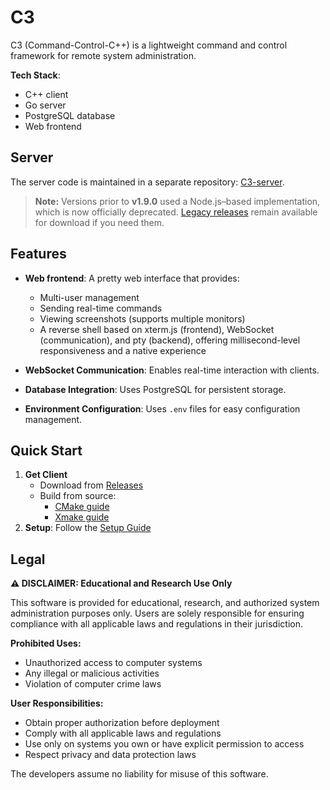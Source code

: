 # C3

C3 (Command-Control-C++) is a lightweight command and control framework for remote system administration.

**Tech Stack**: 
- C++ client
- Go server
- PostgreSQL database
- Web frontend

## Server
The server code is maintained in a separate repository: [C3-server](https://github.com/yuzujr/C3-server).
> **Note:** Versions prior to **v1.9.0** used a Node.js–based implementation, which is now officially deprecated. [Legacy releases](https://github.com/yuzujr/C3/releases) remain available for download if you need them.

## Features

- **Web frontend**: A pretty web interface that provides:
  - Multi-user management
  - Sending real-time commands
  - Viewing screenshots (supports multiple monitors)
  - A reverse shell based on xterm.js (frontend), WebSocket (communication), and pty (backend), offering millisecond-level responsiveness and a native experience

- **WebSocket Communication**: Enables real-time interaction with clients.
- **Database Integration**: Uses PostgreSQL for persistent storage.
- **Environment Configuration**: Uses `.env` files for easy configuration management.

## Quick Start

1. **Get Client**  
   - Download from [Releases](https://github.com/yuzujr/C3/releases)  
   - Build from source:  
     - [CMake guide](docs/build-cmake.md)  
     - [Xmake guide](docs/build-xmake.md)
2. **Setup**: Follow the [Setup Guide](docs/setup.md)

## Legal

**⚠️ DISCLAIMER: Educational and Research Use Only**

This software is provided for educational, research, and authorized system administration purposes only. Users are solely responsible for ensuring compliance with all applicable laws and regulations in their jurisdiction.

**Prohibited Uses:**
- Unauthorized access to computer systems
- Any illegal or malicious activities
- Violation of computer crime laws

**User Responsibilities:**
- Obtain proper authorization before deployment
- Comply with all applicable laws and regulations
- Use only on systems you own or have explicit permission to access
- Respect privacy and data protection laws

The developers assume no liability for misuse of this software.
